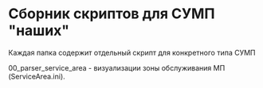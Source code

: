 ﻿# Сборник скриптов для СУМП "наших"

Каждая папка содержит отдельный скрипт для конкретного типа СУМП

00_parser_service_area - визуализации зоны обслуживания МП (ServiceArea.ini).

